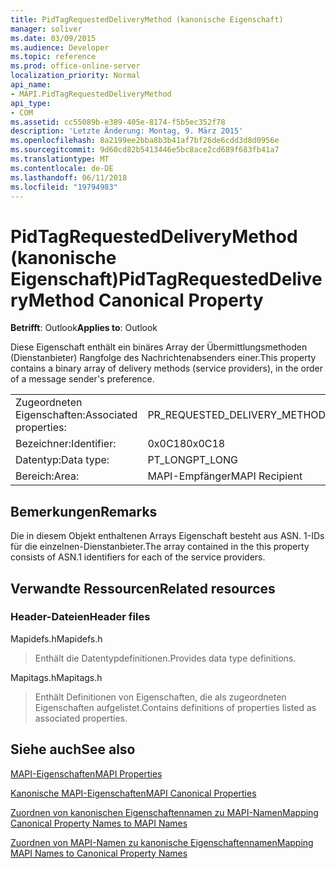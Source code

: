 ```yaml
---
title: PidTagRequestedDeliveryMethod (kanonische Eigenschaft)
manager: soliver
ms.date: 03/09/2015
ms.audience: Developer
ms.topic: reference
ms.prod: office-online-server
localization_priority: Normal
api_name:
- MAPI.PidTagRequestedDeliveryMethod
api_type:
- COM
ms.assetid: cc55089b-e389-405e-8174-f5b5ec352f78
description: 'Letzte Änderung: Montag, 9. März 2015'
ms.openlocfilehash: 8a2199ee2bba8b3b41af7bf26de6cdd3d8d0956e
ms.sourcegitcommit: 9d60cd82b5413446e5bc8ace2cd689f683fb41a7
ms.translationtype: MT
ms.contentlocale: de-DE
ms.lasthandoff: 06/11/2018
ms.locfileid: "19794983"
---
```

# <a name="pidtagrequesteddeliverymethod-canonical-property"></a><span data-ttu-id="1192d-103">PidTagRequestedDeliveryMethod (kanonische Eigenschaft)</span><span class="sxs-lookup"><span data-stu-id="1192d-103">PidTagRequestedDeliveryMethod Canonical Property</span></span>

  
  
<span data-ttu-id="1192d-104">**Betrifft**: Outlook</span><span class="sxs-lookup"><span data-stu-id="1192d-104">**Applies to**: Outlook</span></span> 
  
<span data-ttu-id="1192d-105">Diese Eigenschaft enthält ein binäres Array der Übermittlungsmethoden (Dienstanbieter) Rangfolge des Nachrichtenabsenders einer.</span><span class="sxs-lookup"><span data-stu-id="1192d-105">This property contains a binary array of delivery methods (service providers), in the order of a message sender's preference.</span></span>
  
|||
|:-----|:-----|
|<span data-ttu-id="1192d-106">Zugeordneten Eigenschaften:</span><span class="sxs-lookup"><span data-stu-id="1192d-106">Associated properties:</span></span>  <br/> |<span data-ttu-id="1192d-107">PR_REQUESTED_DELIVERY_METHOD</span><span class="sxs-lookup"><span data-stu-id="1192d-107">PR_REQUESTED_DELIVERY_METHOD</span></span>  <br/> |
|<span data-ttu-id="1192d-108">Bezeichner:</span><span class="sxs-lookup"><span data-stu-id="1192d-108">Identifier:</span></span>  <br/> |<span data-ttu-id="1192d-109">0x0C18</span><span class="sxs-lookup"><span data-stu-id="1192d-109">0x0C18</span></span>  <br/> |
|<span data-ttu-id="1192d-110">Datentyp:</span><span class="sxs-lookup"><span data-stu-id="1192d-110">Data type:</span></span>  <br/> |<span data-ttu-id="1192d-111">PT_LONG</span><span class="sxs-lookup"><span data-stu-id="1192d-111">PT_LONG</span></span>  <br/> |
|<span data-ttu-id="1192d-112">Bereich:</span><span class="sxs-lookup"><span data-stu-id="1192d-112">Area:</span></span>  <br/> |<span data-ttu-id="1192d-113">MAPI-Empfänger</span><span class="sxs-lookup"><span data-stu-id="1192d-113">MAPI Recipient</span></span>  <br/> |
   
## <a name="remarks"></a><span data-ttu-id="1192d-114">Bemerkungen</span><span class="sxs-lookup"><span data-stu-id="1192d-114">Remarks</span></span>

<span data-ttu-id="1192d-115">Die in diesem Objekt enthaltenen Arrays Eigenschaft besteht aus ASN. 1-IDs für die einzelnen-Dienstanbieter.</span><span class="sxs-lookup"><span data-stu-id="1192d-115">The array contained in the this property consists of ASN.1 identifiers for each of the service providers.</span></span>
  
## <a name="related-resources"></a><span data-ttu-id="1192d-116">Verwandte Ressourcen</span><span class="sxs-lookup"><span data-stu-id="1192d-116">Related resources</span></span>

### <a name="header-files"></a><span data-ttu-id="1192d-117">Header-Dateien</span><span class="sxs-lookup"><span data-stu-id="1192d-117">Header files</span></span>

<span data-ttu-id="1192d-118">Mapidefs.h</span><span class="sxs-lookup"><span data-stu-id="1192d-118">Mapidefs.h</span></span>
  
> <span data-ttu-id="1192d-119">Enthält die Datentypdefinitionen.</span><span class="sxs-lookup"><span data-stu-id="1192d-119">Provides data type definitions.</span></span>
    
<span data-ttu-id="1192d-120">Mapitags.h</span><span class="sxs-lookup"><span data-stu-id="1192d-120">Mapitags.h</span></span>
  
> <span data-ttu-id="1192d-121">Enthält Definitionen von Eigenschaften, die als zugeordneten Eigenschaften aufgelistet.</span><span class="sxs-lookup"><span data-stu-id="1192d-121">Contains definitions of properties listed as associated properties.</span></span>
    
## <a name="see-also"></a><span data-ttu-id="1192d-122">Siehe auch</span><span class="sxs-lookup"><span data-stu-id="1192d-122">See also</span></span>



[<span data-ttu-id="1192d-123">MAPI-Eigenschaften</span><span class="sxs-lookup"><span data-stu-id="1192d-123">MAPI Properties</span></span>](mapi-properties.md)
  
[<span data-ttu-id="1192d-124">Kanonische MAPI-Eigenschaften</span><span class="sxs-lookup"><span data-stu-id="1192d-124">MAPI Canonical Properties</span></span>](mapi-canonical-properties.md)
  
[<span data-ttu-id="1192d-125">Zuordnen von kanonischen Eigenschaftennamen zu MAPI-Namen</span><span class="sxs-lookup"><span data-stu-id="1192d-125">Mapping Canonical Property Names to MAPI Names</span></span>](mapping-canonical-property-names-to-mapi-names.md)
  
[<span data-ttu-id="1192d-126">Zuordnen von MAPI-Namen zu kanonische Eigenschaftennamen</span><span class="sxs-lookup"><span data-stu-id="1192d-126">Mapping MAPI Names to Canonical Property Names</span></span>](mapping-mapi-names-to-canonical-property-names.md)

